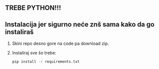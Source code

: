 ## TREBE PYTHON!!!

## Instalacija jer sigurno neće znš sama kako da go instaliraš

1. Skini repo desno gore na code pa download zip.
2. Instaliraj sve šo trebe:

   ```bash
   pip install -r requirements.txt

